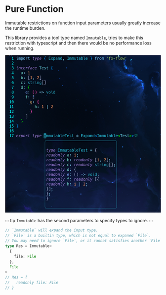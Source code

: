 # Pure Function

Immutable restrictions on function input parameters usually greatly increase the runtime burden.

This library provides a tool type named `Immutable`, tries to make this restriction with typescript and then there would be no performance loss when running.

![immutable showcase](/immutable.png)

::: tip
`Immutable` has the second parameters to specify types to ignore.
:::

```typescript
// `Immutable` will expand the input type.
// `File` is a builtin type, which is not equal to expaned `File`.
// You may need to ignore `File`, or it cannot satisfies another `File`.
type Res = Immutable<
  {
    file: File
  },
  File
>
// Res = {
//   readonly file: File
// }
```
